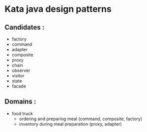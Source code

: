 # Kata java design patterns

## Candidates : 
- factory
- command
- adapter
- composite
- proxy
- chain
- observer
- visitor
- state
- facade

## Domains : 
- food truck 
  - ordering and preparing meal (command, composite, factory)
  - inventory during meal preparation (proxy, adapter)
